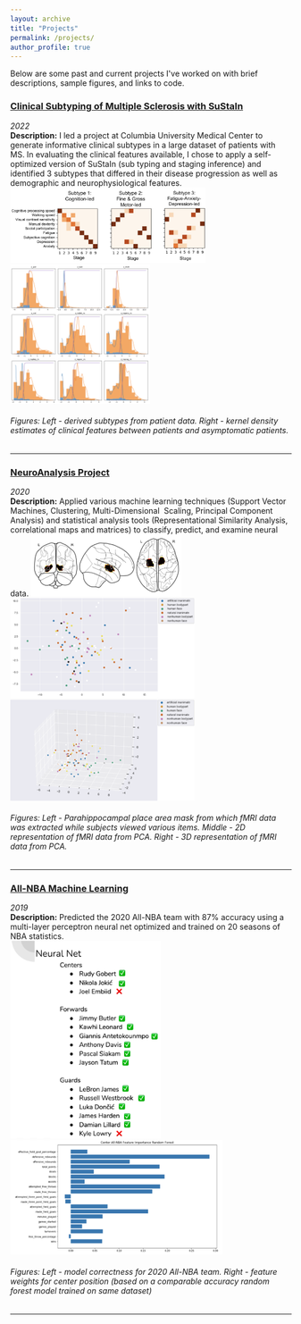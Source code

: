 ```yaml
---
layout: archive
title: "Projects"
permalink: /projects/
author_profile: true
---
```

Below are some past and current projects I've worked on with brief descriptions, sample figures, and links to code.

### [Clinical Subtyping of Multiple Sclerosis with SuStaIn](https://github.com/LeavittLabCUMC/SuStaIn_Clustering)
_2022_   
**Description:** I led a project at Columbia University Medical Center to generate informative clinical subtypes in a large dataset of patients with MS. In evaluating the clinical features available, I chose to apply a self-optimized version of SuStaIn (sub typing and staging inference) and identified 3 subtypes that differed in their disease progression as well as demographic and neurophysiological features.
<img src='/images/clinical_subtypes.png' width ='350'>
<img src='/images/KDE_clinical_features.png' width='250'>
###### Figures: Left - derived subtypes from patient data. Right - kernel density estimates of clinical features between patients and asymptomatic patients.

---


### [NeuroAnalysis Project](https://github.com/alexander-ratzan/2020-NeuroAnalysis-Project)
_2020_   
**Description:** Applied various machine learning techniques (Support Vector Machines, Clustering, Multi-Dimensional  Scaling, Principal Component Analysis) and statistical analysis tools (Representational Similarity Analysis, correlational maps and matrices) to classify, predict, and examine neural data.
<img src='/images/PPA.png' width='270'>
<br/>
<img src='/images/2D_PPA.png' width='330'>
<img src='/images/3D_PPA.png' width='330'>
###### Figures: Left - Parahippocampal place area mask from which fMRI data was extracted while subjects viewed various items. Middle - 2D representation of fMRI data from PCA. Right - 3D representation of fMRI data from PCA.

---


### [All-NBA Machine Learning](https://github.com/alexander-ratzan/NBA-Machine-Learning)
_2019_   
**Description:** Predicted the 2020 All-NBA team with 87% accuracy using a multi-layer perceptron neural net optimized and trained on 20 seasons of NBA statistics.
<br/>
<img src='/images/NN_NBA_performance.png' width='270'>
<img src='/images/center_feature_performance.png' width='380'>
###### Figures: Left - model correctness for 2020 All-NBA team. Right - feature weights for center position (based on a comparable accuracy random forest model trained on same dataset) 

---

<!--
{% include base_path %}

{% for post in site.projects reversed %}
  {% include archive-single.html %}
{% endfor %}
-->
